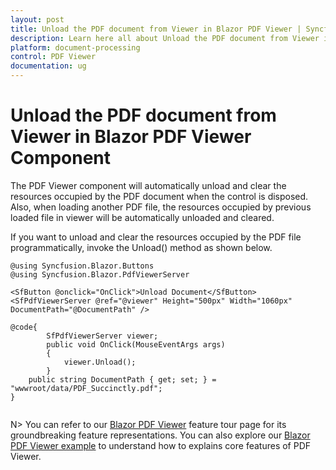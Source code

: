 ```yaml
---
layout: post
title: Unload the PDF document from Viewer in Blazor PDF Viewer | Syncfusion
description: Learn here all about Unload the PDF document from Viewer in Syncfusion Blazor PDF Viewer component and more.
platform: document-processing
control: PDF Viewer
documentation: ug
---
```


# Unload the PDF document from Viewer in Blazor PDF Viewer Component

The PDF Viewer component will automatically unload and clear the resources occupied by the PDF document when the control is disposed. Also, when loading another PDF file, the resources occupied by previous loaded file in viewer will be automatically unloaded and cleared.

If you want to unload and clear the resources occupied by the PDF file programmatically, invoke the Unload() method as shown below.

```cshtml
@using Syncfusion.Blazor.Buttons
@using Syncfusion.Blazor.PdfViewerServer

<SfButton @onclick="OnClick">Unload Document</SfButton>
<SfPdfViewerServer @ref="@viewer" Height="500px" Width="1060px" DocumentPath="@DocumentPath" />

@code{
        SfPdfViewerServer viewer;
        public void OnClick(MouseEventArgs args)
        {
            viewer.Unload();
        }
    public string DocumentPath { get; set; } = "wwwroot/data/PDF_Succinctly.pdf";
}


```

N> You can refer to our [Blazor PDF Viewer](
https://www.syncfusion.com/blazor-components/blazor-pdf-viewer) feature tour page for its groundbreaking feature representations. You can also explore our [Blazor PDF Viewer example](https://blazor.syncfusion.com/demos/pdf-viewer-2/default-functionalities?theme=bootstrap5) to understand how to explains core features of PDF Viewer.